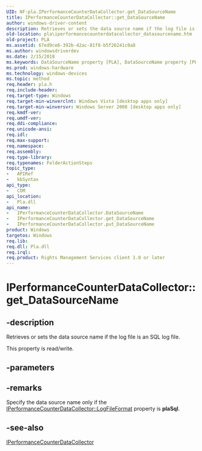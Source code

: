 ```yaml
---
UID: NF:pla.IPerformanceCounterDataCollector.get_DataSourceName
title: IPerformanceCounterDataCollector::get_DataSourceName
author: windows-driver-content
description: Retrieves or sets the data source name if the log file is an SQL log file.
old-location: pla\iperformancecounterdatacollector_datasourcename.htm
old-project: PLA
ms.assetid: 67ed9ce6-392b-42ac-81f8-b5f26241c0a8
ms.author: windowsdriverdev
ms.date: 2/15/2018
ms.keywords: DataSourceName property [PLA], DataSourceName property [PLA],IPerformanceCounterDataCollector interface, IPerformanceCounterDataCollector interface [PLA],DataSourceName property, IPerformanceCounterDataCollector.DataSourceName, IPerformanceCounterDataCollector.get_DataSourceName, IPerformanceCounterDataCollector::DataSourceName, IPerformanceCounterDataCollector::get_DataSourceName, IPerformanceCounterDataCollector::put_DataSourceName, base.iperformancecounterdatacollector_datasourcename, get_DataSourceName, pla.iperformancecounterdatacollector_datasourcename, pla/IPerformanceCounterDataCollector::DataSourceName, pla/IPerformanceCounterDataCollector::get_DataSourceName, pla/IPerformanceCounterDataCollector::put_DataSourceName
ms.prod: windows-hardware
ms.technology: windows-devices
ms.topic: method
req.header: pla.h
req.include-header: 
req.target-type: Windows
req.target-min-winverclnt: Windows Vista [desktop apps only]
req.target-min-winversvr: Windows Server 2008 [desktop apps only]
req.kmdf-ver: 
req.umdf-ver: 
req.ddi-compliance: 
req.unicode-ansi: 
req.idl: 
req.max-support: 
req.namespace: 
req.assembly: 
req.type-library: 
req.typenames: FolderActionSteps
topic_type:
-	APIRef
-	kbSyntax
api_type:
-	COM
api_location:
-	Pla.dll
api_name:
-	IPerformanceCounterDataCollector.DataSourceName
-	IPerformanceCounterDataCollector.get_DataSourceName
-	IPerformanceCounterDataCollector.put_DataSourceName
product: Windows
targetos: Windows
req.lib: 
req.dll: Pla.dll
req.irql: 
req.product: Rights Management Services client 1.0 or later
---
```


# IPerformanceCounterDataCollector::get_DataSourceName


## -description


Retrieves or sets the data source name if the log file is an SQL log file.

This property is read/write.


## -parameters


## -remarks



Specify the data source name only if the <a href="https://msdn.microsoft.com/3b980ea6-cb08-4e10-b4b3-40fd504d5e8f">IPerformanceCounterDataCollector::LogFileFormat</a> property is <b>plaSql</b>.




## -see-also




<a href="https://msdn.microsoft.com/c9a5f417-ffd5-452d-9218-3ac045a55de0">IPerformanceCounterDataCollector</a>
 

 

